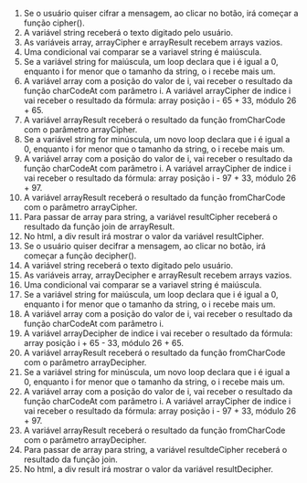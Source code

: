 1. Se o usuário quiser cifrar a mensagem, ao clicar no botão, irá começar a função cipher().
2. A variável string receberá o texto digitado pelo usuário.
3. As variáveis array, arrayCipher e arrayResult recebem arrays vazios.
4. Uma condicional vai comparar se a variavel string é maiúscula. 
5. Se a variável string for maiúscula, um loop declara que i é igual a 0, enquanto i for menor que o tamanho da string, o i recebe mais um. 
6. A variável array com a posição do valor de i, vai receber o resultado da função charCodeAt com parâmetro i. A variável arrayCipher de indice i vai receber o resultado da fórmula: array posição i - 65 + 33, módulo 26 + 65. 
7. A variável arrayResult receberá o resultado da função fromCharCode com o parâmetro arrayCipher.
8. Se a variável string for minúscula, um novo loop declara que i é igual a 0, enquanto i for menor que o tamanho da string, o i recebe mais um. 
9. A variável array com a posição do valor de i, vai receber o resultado da função charCodeAt com parâmetro i. A variável arrayCipher de indice i vai receber o resultado da fórmula: array posição i - 97 + 33, módulo 26 + 97. 
10. A variável arrayResult receberá o resultado da função fromCharCode com o parâmetro arrayCipher.
11. Para passar de array para string, a variável resultCipher receberá o resultado da função join de arrayResult. 
12. No html, a div result irá mostrar o valor da variável resultCipher.
13. Se o usuário quiser decifrar a mensagem, ao clicar no botão, irá começar a função decipher().
14. A variável string receberá o texto digitado pelo usuário.
15. As variáveis array, arrayDecipher e arrayResult recebem arrays vazios.
16. Uma condicional vai comparar se a variavel string é maiúscula. 
17. Se a variável string for maiúscula, um loop declara que i é igual a 0, enquanto i for menor que o tamanho da string, o i recebe mais um. 
18. A variável array com a posição do valor de i, vai receber o resultado da função charCodeAt com parâmetro i. 
19. A variável arrayDecipher de indice i vai receber o resultado da fórmula: array posição i + 65 - 33, módulo 26 + 65. 
20. A variável arrayResult receberá o resultado da função fromCharCode com o parâmetro arrayDecipher.
21. Se a variável string for minúscula, um novo loop declara que i é igual a 0, enquanto i for menor que o tamanho da string, o i recebe mais um. 
22. A variável array com a posição do valor de i, vai receber o resultado da função charCodeAt com parâmetro i. A variável arrayCipher de indice i vai receber o resultado da fórmula: array posição i - 97 + 33, módulo 26 + 97. 
23. A variável arrayResult receberá o resultado da função fromCharCode com o parâmetro arrayDecipher.
24. Para passar de array para string, a variável resultdeCipher receberá o resultado da função join.
25. No html, a div result irá mostrar o valor da variável resultDecipher.